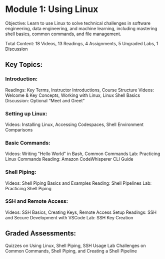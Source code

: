 # Module 1: Using Linux

Objective: Learn to use Linux to solve technical challenges in software engineering, data engineering, and machine learning, including mastering shell basics, common commands, and file management.

Total Content: 18 Videos, 13 Readings, 4 Assignments, 5 Ungraded Labs, 1 Discussion

## Key Topics:

### Introduction:
Readings: Key Terms, Instructor Introductions, Course Structure
Videos: Welcome & Key Concepts, Working with Linux, Linux Shell Basics
Discussion: Optional “Meet and Greet”

### Setting up Linux:
Videos: Installing Linux, Accessing Codespaces, Shell Environment Comparisons
### Basic Commands:
Videos: Writing "Hello World" in Bash, Common Commands
Lab: Practicing Linux Commands
Reading: Amazon CodeWhisperer CLI Guide
### Shell Piping:
Videos: Shell Piping Basics and Examples
Reading: Shell Pipelines
Lab: Practicing Shell Piping
### SSH and Remote Access:
Videos: SSH Basics, Creating Keys, Remote Access Setup
Readings: SSH and Secure Development with VSCode
Lab: SSH Key Creation

## Graded Assessments:
Quizzes on Using Linux, Shell Piping, SSH Usage
Lab Challenges on Common Commands, Shell Piping, and Creating a Shell Pipeline
